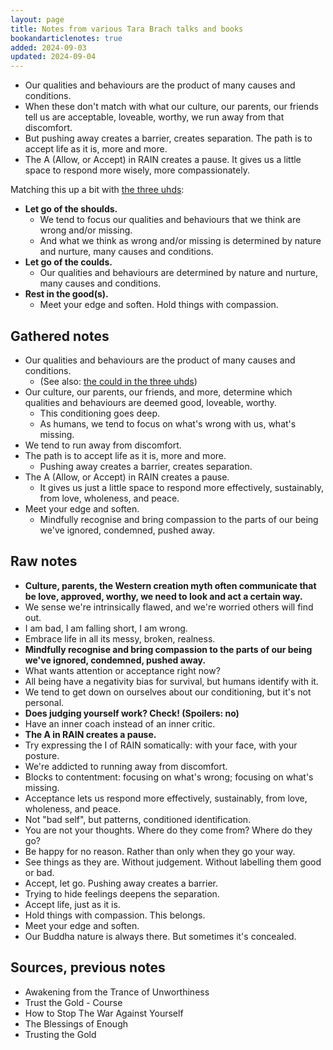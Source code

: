```yaml
---
layout: page
title: Notes from various Tara Brach talks and books
bookandarticlenotes: true
added: 2024-09-03
updated: 2024-09-04
---
```


- Our qualities and behaviours are the product of many causes and conditions. 
- When these don't match with what our culture, our parents, our friends tell us are acceptable, loveable, worthy, we run away from that discomfort.
- But pushing away creates a barrier, creates separation. The path is to accept life as it is, more and more.
- The A (Allow, or Accept) in RAIN creates a pause. It gives us a little space to respond more wisely, more compassionately.

Matching this up a bit with [the three uhds](/thinking/the-three-uhds/):

- **Let go of the shoulds.**
    - We tend to focus our qualities and behaviours that we think are wrong and/or missing.
    - And what we think as wrong and/or missing is determined by nature and nurture, many causes and conditions.
- **Let go of the coulds.**
    - Our qualities and behaviours are determined by nature and nurture, many causes and conditions.
- **Rest in the good(s).**
    - Meet your edge and soften. Hold things with compassion.

## Gathered notes

- Our qualities and behaviours are the product of many causes and conditions.
    - (See also: [the could in the three uhds](/thinking/the-three-uhds/#coulds))
- Our culture, our parents, our friends, and more, determine which qualities and behaviours are deemed good, loveable, worthy.
    - This conditioning goes deep.
    - As humans, we tend to focus on what's wrong with us, what's missing.
- We tend to run away from discomfort.
- The path is to accept life as it is, more and more.
    - Pushing away creates a barrier, creates separation.
- The A (Allow, or Accept) in RAIN creates a pause.
    - It gives us just a little space to respond more effectively, sustainably, from love, wholeness, and peace.
- Meet your edge and soften.
    - Mindfully recognise and bring compassion to the parts of our being we've ignored, condemned, pushed away.


## Raw notes

- **Culture, parents, the Western creation myth often communicate that be love, approved, worthy, we need to look and act a certain way.**
- We sense we're intrinsically flawed, and we're worried others will find out.
- I am bad, I am falling short, I am wrong.
- Embrace life in all its messy, broken, realness.
- **Mindfully recognise and bring compassion to the parts of our being we've ignored, condemned, pushed away.**
- What wants attention or acceptance right now?
- All being have a negativity bias for survival, but humans identify with it.
- We tend to get down on ourselves about our conditioning, but it's not personal.
- **Does judging yourself work? Check! (Spoilers: no)**
- Have an inner coach instead of an inner critic.
- **The A in RAIN creates a pause.**
- Try expressing the I of RAIN somatically: with your face, with your posture.
- We're addicted to running away from discomfort.
- Blocks to contentment: focusing on what's wrong; focusing on what's missing.
- Acceptance lets us respond more effectively, sustainably, from love, wholeness, and peace.
- Not "bad self", but patterns, conditioned identification.
- You are not your thoughts. Where do they come from? Where do they go?
- Be happy for no reason. Rather than only when they go your way.
- See things as they are. Without judgement. Without labelling them good or bad.
- Accept, let go. Pushing away creates a barrier.
- Trying to hide feelings deepens the separation.
- Accept life, just as it is.
- Hold things with compassion. This belongs.
- Meet your edge and soften.
- Our Buddha nature is always there. But sometimes it's concealed.

## Sources, previous notes

- Awakening from the Trance of Unworthiness
- Trust the Gold - Course
- How to Stop The War Against Yourself
- The Blessings of Enough
- Trusting the Gold